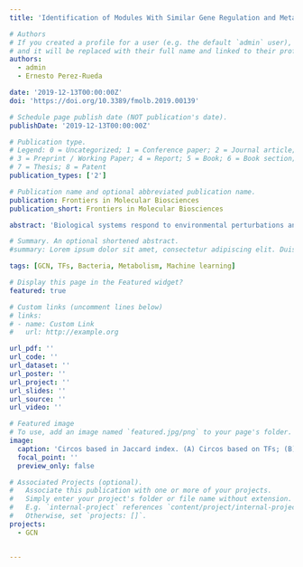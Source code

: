 ```yaml
---
title: 'Identification of Modules With Similar Gene Regulation and Metabolic Functions Based on Co-expression Data'

# Authors
# If you created a profile for a user (e.g. the default `admin` user), write the username (folder name) here
# and it will be replaced with their full name and linked to their profile.
authors:
  - admin
  - Ernesto Perez-Rueda

date: '2019-12-13T00:00:00Z'
doi: 'https://doi.org/10.3389/fmolb.2019.00139'

# Schedule page publish date (NOT publication's date).
publishDate: '2019-12-13T00:00:00Z'

# Publication type.
# Legend: 0 = Uncategorized; 1 = Conference paper; 2 = Journal article;
# 3 = Preprint / Working Paper; 4 = Report; 5 = Book; 6 = Book section;
# 7 = Thesis; 8 = Patent
publication_types: ['2']

# Publication name and optional abbreviated publication name.
publication: Frontiers in Molecular Biosciences
publication_short: Frontiers in Molecular Biosciences

abstract: 'Biological systems respond to environmental perturbations and to a large diversity of compounds through gene interactions, and these genetic factors comprise complex networks. In particular, a wide variety of gene co-expression networks have been constructed in recent years thanks to the dramatic increase of experimental information obtained with techniques, such as microarrays and RNA sequencing. These networks allow the identification of groups of co-expressed genes that can function in the same process and, in turn, these networks may be related to biological functions of industrial, medical and academic interest. In this study, gene co-expression networks for 17 bacterial organisms from the COLOMBOS database were analyzed via weighted gene co-expression network analysis and clustered into modules of genes with similar expression patterns for each species. These networks were analyzed to determine relevant modules through a hypergeometric approach based on a set of transcription factors and enzymes for each genome. The richest modules were characterized using PFAM families and KEGG metabolic maps. Additionally, we conducted a Gene Ontology analysis for enrichment of biological functions. Finally, we identified modules that shared similarity through all the studied organisms by using comparative genomics.'

# Summary. An optional shortened abstract.
#summary: Lorem ipsum dolor sit amet, consectetur adipiscing elit. Duis posuere tellus ac convallis placerat. Proin tincidunt magna sed ex sollicitudin condimentum.

tags: [GCN, TFs, Bacteria, Metabolism, Machine learning]

# Display this page in the Featured widget?
featured: true

# Custom links (uncomment lines below)
# links:
# - name: Custom Link
#   url: http://example.org

url_pdf: ''
url_code: ''
url_dataset: ''
url_poster: ''
url_project: ''
url_slides: ''
url_source: ''
url_video: ''

# Featured image
# To use, add an image named `featured.jpg/png` to your page's folder.
image:
  caption: 'Circos based in Jaccard index. (A) Circos based on TFs; (B) Circos based on metabolic maps.'
  focal_point: ''
  preview_only: false

# Associated Projects (optional).
#   Associate this publication with one or more of your projects.
#   Simply enter your project's folder or file name without extension.
#   E.g. `internal-project` references `content/project/internal-project/index.md`.
#   Otherwise, set `projects: []`.
projects:
  - GCN


---
```


